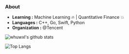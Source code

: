 ### About

- **Learning :** Machine Learning :fire: | Quantitative Finance :boom:
- **Languages :** C++, Go, Swift, Python
- **Organization :** @Tencent

![whuwxl's github stats](https://github-readme-stats-whuwxl.vercel.app/api?username=whuwxl&include_all_commits=true&show_icons=true&theme=transparent)

![Top Langs](https://github-readme-stats-whuwxl.vercel.app/api/top-langs/?username=whuwxl&layout=compact&theme=transparent)
